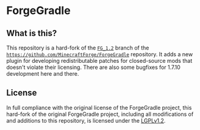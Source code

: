 # ForgeGradle
## What is this?
This repository is a hard-fork of the [`FG_1.2`](https://github.com/MinecraftForge/ForgeGradle/tree/FG_1.2) branch of the [`https://github.com/MinecraftForge/ForgeGradle`](ForgeGradle) repository. It adds a new plugin for developing redistributable patches for closed-source mods that doesn't violate their licensing. There are also some bugfixes for 1.7.10 development here and there.

## License
In full compliance with the original license of the ForgeGradle project, this hard-fork of the original ForgeGradle project, including all modifications of and additions to this repository, is licensed under the [LGPLv1.2](https://github.com/mcdh/ForgeGradle/blob/FG_1.2/LICENSE).

